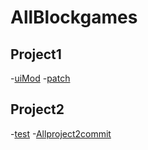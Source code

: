 # AllBlockgames

## Project1
   -[uiMod](https://github.com/Team-Legacy/task1/tree/uiMod)
   -[patch](https://github.com/Team-Legacy/task1/tree/patch)
   
## Project2
  -[test](https://github.com/Team-Legacy/task2/tree/test)
  -[Allproject2commit](https://github.com/Team-Legacy/task2/commits?author=am-miracle)
